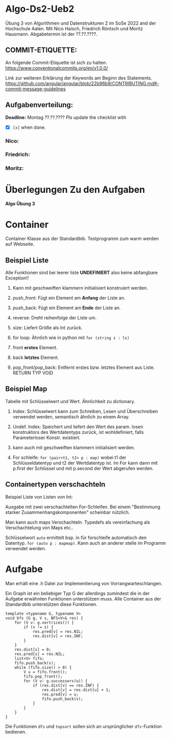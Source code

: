 # Algo-Ds2-Ueb2
Übung 3 von Algorithmen und Datenstrukturen 2 im SoSe 2022 and der Hochschule Aalen.
Mit Nico Haisch, Friedrich Röntsch und Moritz Hausmann.
Abgabetermin ist der ??.??.????.


## COMMIT-ETIQUETTE:
An folgende Commit-Etiquette ist sich zu halten.
https://www.conventionalcommits.org/en/v1.0.0/

Link zur weiteren Erklärung der Keywords am Beginn des Statements.
https://github.com/angular/angular/blob/22b96b9/CONTRIBUTING.md#-commit-message-guidelines

## Aufgabenverteilung:
**Deadline:** Montag ??.??.????
Pls update the checklist with 
- [x] `[x]` when done.
### Nico:
  
### Friedrich:
 
### Moritz:
 

# Überlegungen Zu den Aufgaben 
**Algo Übung 3**  

# Container

Container Klasse aus der Standardbib. Testprogramm zum warm werden auf
Webseite.

## Beispiel Liste

Alle Funktionen sind bei leerer liste **UNDEFINIERT** also keine
abfangbare Exception\!\!

1.  Kann mit geschweiften klammern initialisiert konstruiert werden.

2.  push\_front: Fügt ein Element am **Anfang** der Liste an.

3.  push\_back: Fügt ein Element am **Ende** der Liste an.

4.  reverse: Dreht reihenfolge der Liste um.

5.  size: Liefert Größe als Int zurück.

6.  for loop: Ähnlich wie in python mit `for (string s : ls)`

7.  front **erstes** Element.

8.  back **letztes** Element.

9.  pop\_front/pop\_back: Entfernt erstes bzw. letztes Element aus
    Liste. RETURN TYP VOID

## Beispiel Map

Tabelle mit Schlüsselwert und Wert. Ähnlichkeit zu dictionary.

1.  Index: Schlüsselwert kann zum Schreiben, Lesen und Überschreiben
    verwendet werden, semantisch ähnlich zu einem Array.

2.  Undef. Index: Speichert und liefert den Wert des param. losen
    konstruktors des Wertdatentyps zurück, ist wohldefiniert, falls
    Parameterloser Konstr. existiert.

3.  kann auch mit geschweiften klammern initialisiert werden.

4.  For schleife: `for (pair<t1, t2> p : map)` wobei t1 der
    Schlüsseldatentyp und t2 der Wertdatentyp ist. Im For kann dann mit
    p.first der Schlüssel und mit p.second der Wert abgerufen werden.

## Containertypen verschachteln

Beispiel Liste von Listen von Int:  
  
Ausgabe mit zwei verschachtelten For-Schleifen. Bei einem "Bestimmung
starker Zusammenhangskomponenten" scheinbar nützlich.  
  
Man kann auch maps Verschachteln. Typedefs als vereinfachung als
Verschachtelung von Maps etc..  
  
Schlüsselwort `auto` ermittelt bsp. in für forschleife automatisch den
Datentyp. `for (auto p : mapmap)`. Kann auch an anderer stelle im
Programm verwendet werden.

# Aufgabe

Man erhält eine .h Datei zur Implementierung von
Vorrangwarteschlangen.  
  
Ein Graph ist ein beliebiger Typ G der allerdings zumindest die in der
Aufgabe erwähnten Funktionen unterstützen muss. Alle Container aus der
Standardbib unterstützen diese Funktionen.

    template <typename G, typename V>
    void bfs (G g, V s, BFS<V>& res) {
        for (V v: g.vertrices()) {
            if (v != s) {
                res.pred[v] = res.NIL;
                res.dist[v] = res.INF;
            }
        }
        res.dist[s] = 0;
        res.pred[s] = res.NIL;
        list<V> fifo;
        fifo.push_back(s);
        while (fifo.size() > 0) {
            V u = fifo.front();
            fifo.pop_front();
            for (V v: g.successors(u)) {
                if (res.dist[v] == res.INF) {
                    res.dist[v] = res.dist[u] + 1;
                    res.pred[v] = u;
                    fifo.push_back(v);
                }
            }
        }
    }

Die Funktionen `dfs` und `topsort` sollen sich an ursprünglicher
`dfs`-Funktion bedienen.

